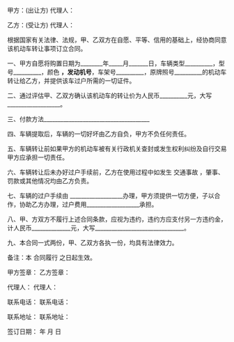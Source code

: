 
 


甲方：(出让方) 代理人：


乙方：(受让方) 代理人：


根据国家有关法律、法规，甲、乙双方在自愿、平等、信用的基础上，经协商同意该机动车转让事项订立合同。


一、甲方自愿将购置日期为________年_____月_______日，车辆类型__________，型号__________，颜色 __________，发动机号__________，车架号__________，原牌照号__________的机动车转让给乙方，并提供该车过户所需的一切证件。


二、通过评估甲、乙双方确认该机动车的转让价为人民币__________元，大写___________________。


三、付款方法______________________________________


四、车辆提取后，车辆的一切好坏由乙方自负，甲方不负任何责任。


五、车辆转让前如果甲方的机动车被有关行政机关查封或发生权利纠纷及自行交易甲方应承担一切责任。


六、车辆转让后未办好过户手续前，乙方在使用过程中如发生
交通事故
，肇事、罚款或其他情况均由乙方负责。


七、车辆的过户手续由 ___________________办理，甲方须提供一切方便，子以合作，协助乙方办理，过户费用___________________承担。


八、甲、方双方不履行上述合同条款，应视为违约，违约方应支付另一方违约金，计人民币______________元，大写________________________________。


九、本合同一式两份，甲、乙双方各执一份，均具有法律效力。


备注：本
合同履行
之日起生效。


甲方签章： 乙方签章：


代理人： 代理人：


联系电话： 联系电话：


联系地址： 联系地址：


签订日期： 年 月 日
 


 

 
 
 
 
 
  


  
 

  


  


  
 
 
 
 

